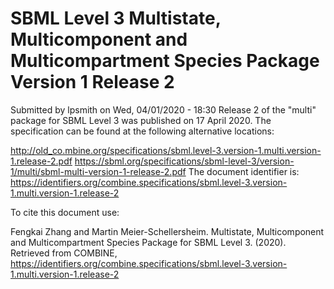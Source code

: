 # SBML Level 3 Multistate, Multicomponent and Multicompartment Species Package Version 1 Release 2
Submitted by lpsmith on Wed, 04/01/2020 - 18:30
Release 2 of the "multi" package for SBML Level 3 was published on 17 April 2020. The specification can be found at the following alternative locations:

http://old_co.mbine.org/specifications/sbml.level-3.version-1.multi.version-1.release-2.pdf
https://sbml.org/specifications/sbml-level-3/version-1/multi/sbml-multi-version-1-release-2.pdf
The document identifier is: https://identifiers.org/combine.specifications/sbml.level-3.version-1.multi.version-1.release-2

To cite this document use:

Fengkai Zhang and Martin Meier-Schellersheim. Multistate, Multicomponent and Multicompartment Species Package for SBML Level 3. (2020). Retrieved from COMBINE, https://identifiers.org/combine.specifications/sbml.level-3.version-1.multi.version-1.release-2